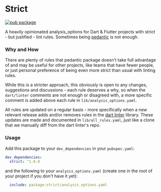 # Strict

[![pub package](https://img.shields.io/pub/v/strict?style=flat-square)](https://pub.dev/packages/strict)

A heavily opinionated analysis_options for Dart & Flutter projects with strict - but
justified - lint rules. Sometimes being [pedantic](https://github.com/google/pedantic) is not enough.

### Why and How

There are plenty of rules that pedantic package doesn't take full advantage of and may be
useful for other projects, like teams that have fewer people, or just personal preference
of being even more strict than usual with linting rules.

While this is a stricter approach, this obviously is open to any changes, suggestions and
discussions - each rule deserves a why, so when the `dart/linter` comments are not enough or
disagreed with, a more specific comment is added above each rule in `lib/analysis_options.yaml`.

All rules are updated on a regular basis - more specifically when a new relevant release
adds and/or removes rules in the [dart linter](https://github.com/dart-lang/linter) library.
These updates are made and documented in `lib/all_rules.yaml`, just like a clone that we manually
diff from the dart linter's repo.

### Usage

Add this package to your `dev_dependencies` in your `pubspec.yaml`:

```yaml
dev_dependencies:
  strict: ^1.0.0
```

and the following to your `analysis_options.yaml` (create one in the root of your project if you don't
have it yet):

```yaml
  include: package:strict/analysis_options.yaml
```